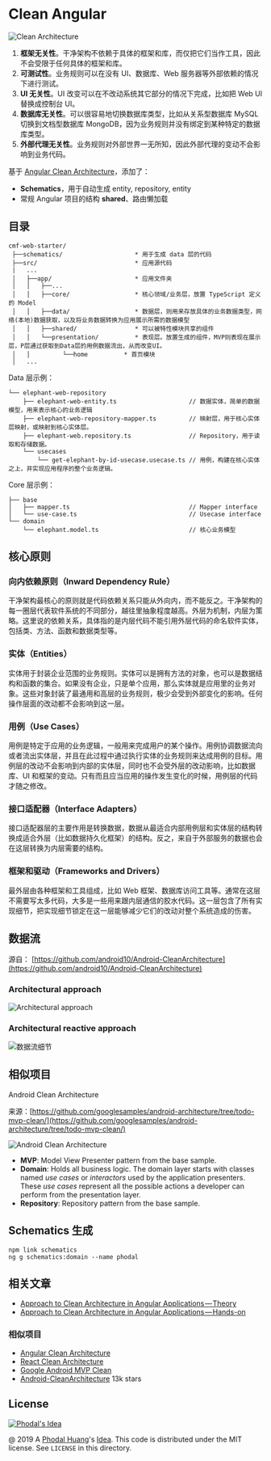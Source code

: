 # Clean Angular

![Clean Architecture](docs/images/clean-architecture.jpg)

 1. **框架无关性**。干净架构不依赖于具体的框架和库，而仅把它们当作工具，因此不会受限于任何具体的框架和库。
 2. **可测试性**。业务规则可以在没有 UI、数据库、Web 服务器等外部依赖的情况下进行测试。
 3. **UI 无关性**。UI 改变可以在不改动系统其它部分的情况下完成，比如把 Web UI 替换成控制台 UI。
 4. **数据库无关性**。可以很容易地切换数据库类型，比如从关系型数据库 MySQL 切换到文档型数据库 MongoDB，因为业务规则并没有绑定到某种特定的数据库类型。
 5. **外部代理无关性**。业务规则对外部世界一无所知，因此外部代理的变动不会影响到业务代码。

基于 [Angular Clean Architecture](https://github.com/im-a-giraffe/angular-clean-architecture)，添加了：

 - **Schematics**，用于自动生成 entity, repository, entity
 - 常规 Angular 项目的结构 **shared**、路由懒加载

## 目录

```
cmf-web-starter/
 ├──schematics/                    * 用于生成 data 层的代码
 ├──src/                           * 应用源代码
 |   ...
 │   ├──app/                       * 应用文件夹
 │   │   ├──...
 │   │   ├──core/                  * 核心领域/业务层，放置 TypeScript 定义的 Model 
 │   │   ├──data/                  * 数据层，则用来存放具体的业务数据类型，网络(本地)数据获取，以及将业务数据转换为应用展示所需的数据模型
 │   │   ├──shared/                * 可以被特性模块共享的组件
 │   │   └──presentation/          * 表现层。放置生成的组件，MVP则表现在展示层，P层通过获取到Data层的用例数据流出，从而改变UI。
 │   │         └──home          * 首页模块
 │   ...
```

Data 层示例：

```
└── elephant-web-repository
    ├── elephant-web-entity.ts                    // 数据实体，简单的数据模型，用来表示核心的业务逻辑
    ├── elephant-web-repository-mapper.ts         // 映射层，用于核心实体层映射，或映射到核心实体层。
    ├── elephant-web.repository.ts                // Repository，用于读取和存储数据。
    └── usecases
        └── get-elephant-by-id-usecase.usecase.ts // 用例，构建在核心实体之上，并实现应用程序的整个业务逻辑。
```

Core 层示例：

```
├── base
│   ├── mapper.ts                                 // Mapper interface
│   └── use-case.ts                               // Usecase interface
└── domain
    └── elephant.model.ts                         // 核心业务模型
```

## 核心原则

### 向内依赖原则（Inward Dependency Rule）

干净架构最核心的原则就是代码依赖关系只能从外向内，而不能反之。干净架构的每一圈层代表软件系统的不同部分，越往里抽象程度越高。外层为机制，内层为策略。这里说的依赖关系，具体指的是内层代码不能引用外层代码的命名软件实体，包括类、方法、函数和数据类型等。

### 实体（Entities）

实体用于封装企业范围的业务规则。实体可以是拥有方法的对象，也可以是数据结构和函数的集合。如果没有企业，只是单个应用，那么实体就是应用里的业务对象。这些对象封装了最通用和高层的业务规则，极少会受到外部变化的影响。任何操作层面的改动都不会影响到这一层。

### 用例（Use Cases）

用例是特定于应用的业务逻辑，一般用来完成用户的某个操作。用例协调数据流向或者流出实体层，并且在此过程中通过执行实体的业务规则来达成用例的目标。用例层的改动不会影响到内部的实体层，同时也不会受外层的改动影响，比如数据库、UI 和框架的变动。只有而且应当应用的操作发生变化的时候，用例层的代码才随之修改。

### 接口适配器（Interface Adapters）

接口适配器层的主要作用是转换数据，数据从最适合内部用例层和实体层的结构转换成适合外层（比如数据持久化框架）的结构。反之，来自于外部服务的数据也会在这层转换为内层需要的结构。

### 框架和驱动（Frameworks and Drivers）

最外层由各种框架和工具组成，比如 Web 框架、数据库访问工具等。通常在这层不需要写太多代码，大多是一些用来跟内层通信的胶水代码。这一层包含了所有实现细节，把实现细节锁定在这一层能够减少它们的改动对整个系统造成的伤害。

## 数据流

源自： [https://github.com/android10/Android-CleanArchitecture](https://github.com/android10/Android-CleanArchitecture)

### Architectural approach

![Architectural approach](docs/images/clean_architecture_layers.png)

### Architectural reactive approach

![数据流细节](docs/images/clean_architecture_layers_details.png) 

## 相似项目

Android Clean Architecture

来源：[https://github.com/googlesamples/android-architecture/tree/todo-mvp-clean/](https://github.com/googlesamples/android-architecture/tree/todo-mvp-clean/)

![Android Clean Architecture](docs/images/android-mvp-clean.png)

 - **MVP**: Model View Presenter pattern from the base sample.
 - **Domain**: Holds all business logic. The domain layer starts with classes named _use cases_ or _interactors_ used by the application presenters. These _use cases_ represent all the possible actions a developer can perform from the presentation layer.
 - **Repository**: Repository pattern from the base sample.

## Schematics 生成

```
npm link schematics
ng g schematics:domain --name phodal
```

## 相关文章

 - [Approach to Clean Architecture in Angular Applications — Theory](https://medium.com/@thegiraffeclub/angular-clean-architecture-approach-fcfe32e983a5)
 - [Approach to Clean Architecture in Angular Applications — Hands-on](https://medium.com/intive-developers/approach-to-clean-architecture-in-angular-applications-hands-on-35145ceadc98)

### 相似项目

 - [Angular Clean Architecture](https://github.com/im-a-giraffe/angular-clean-architecture)
 - [React Clean Architecture](https://github.com/eduardomoroni/react-clean-architecture)
 - [Google Android MVP Clean](https://github.com/googlesamples/android-architecture/tree/todo-mvp-clean/)
 - [Android-CleanArchitecture](https://github.com/android10/Android-CleanArchitecture) 13k stars

License
---

[![Phodal's Idea](http://brand.phodal.com/shields/idea-small.svg)](http://ideas.phodal.com/)

@ 2019 A [Phodal Huang](https://www.phodal.com)'s [Idea](http://github.com/phodal/ideas).  This code is distributed under the MIT license. See `LICENSE` in this directory.
